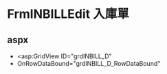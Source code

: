 # FrmINBILLEdit 入庫單 

## aspx
  *  <asp:GridView ID="grdINBILL_D" 
  *  OnRowDataBound="grdINBILL_D_RowDataBound"
